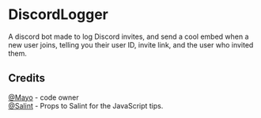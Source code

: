 # DiscordLogger

A discord bot made to log Discord invites, and send a cool embed when a new user joins, telling you their user ID, invite link, and the user who invited them.
## Credits
[@Mayo](https://github.com/d3marko) - code owner \
[@Salint](https://github.com/Salint) - Props to Salint for the JavaScript tips.
